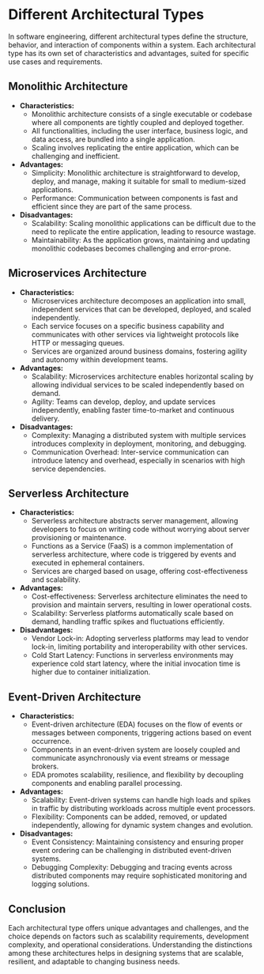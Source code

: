 # Different Architectural Types

In software engineering, different architectural types define the structure, behavior, and interaction of components within a system. Each architectural type has its own set of characteristics and advantages, suited for specific use cases and requirements.

## Monolithic Architecture

- **Characteristics:**
  - Monolithic architecture consists of a single executable or codebase where all components are tightly coupled and deployed together.
  - All functionalities, including the user interface, business logic, and data access, are bundled into a single application.
  - Scaling involves replicating the entire application, which can be challenging and inefficient.
- **Advantages:**
  - Simplicity: Monolithic architecture is straightforward to develop, deploy, and manage, making it suitable for small to medium-sized applications.
  - Performance: Communication between components is fast and efficient since they are part of the same process.
- **Disadvantages:**
  - Scalability: Scaling monolithic applications can be difficult due to the need to replicate the entire application, leading to resource wastage.
  - Maintainability: As the application grows, maintaining and updating monolithic codebases becomes challenging and error-prone.

## Microservices Architecture

- **Characteristics:**
  - Microservices architecture decomposes an application into small, independent services that can be developed, deployed, and scaled independently.
  - Each service focuses on a specific business capability and communicates with other services via lightweight protocols like HTTP or messaging queues.
  - Services are organized around business domains, fostering agility and autonomy within development teams.
- **Advantages:**
  - Scalability: Microservices architecture enables horizontal scaling by allowing individual services to be scaled independently based on demand.
  - Agility: Teams can develop, deploy, and update services independently, enabling faster time-to-market and continuous delivery.
- **Disadvantages:**
  - Complexity: Managing a distributed system with multiple services introduces complexity in deployment, monitoring, and debugging.
  - Communication Overhead: Inter-service communication can introduce latency and overhead, especially in scenarios with high service dependencies.

## Serverless Architecture

- **Characteristics:**
  - Serverless architecture abstracts server management, allowing developers to focus on writing code without worrying about server provisioning or maintenance.
  - Functions as a Service (FaaS) is a common implementation of serverless architecture, where code is triggered by events and executed in ephemeral containers.
  - Services are charged based on usage, offering cost-effectiveness and scalability.
- **Advantages:**
  - Cost-effectiveness: Serverless architecture eliminates the need to provision and maintain servers, resulting in lower operational costs.
  - Scalability: Serverless platforms automatically scale based on demand, handling traffic spikes and fluctuations efficiently.
- **Disadvantages:**
  - Vendor Lock-in: Adopting serverless platforms may lead to vendor lock-in, limiting portability and interoperability with other services.
  - Cold Start Latency: Functions in serverless environments may experience cold start latency, where the initial invocation time is higher due to container initialization.

## Event-Driven Architecture

- **Characteristics:**
  - Event-driven architecture (EDA) focuses on the flow of events or messages between components, triggering actions based on event occurrence.
  - Components in an event-driven system are loosely coupled and communicate asynchronously via event streams or message brokers.
  - EDA promotes scalability, resilience, and flexibility by decoupling components and enabling parallel processing.
- **Advantages:**
  - Scalability: Event-driven systems can handle high loads and spikes in traffic by distributing workloads across multiple event processors.
  - Flexibility: Components can be added, removed, or updated independently, allowing for dynamic system changes and evolution.
- **Disadvantages:**
  - Event Consistency: Maintaining consistency and ensuring proper event ordering can be challenging in distributed event-driven systems.
  - Debugging Complexity: Debugging and tracing events across distributed components may require sophisticated monitoring and logging solutions.

## Conclusion

Each architectural type offers unique advantages and challenges, and the choice depends on factors such as scalability requirements, development complexity, and operational considerations. Understanding the distinctions among these architectures helps in designing systems that are scalable, resilient, and adaptable to changing business needs.